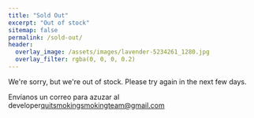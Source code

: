 ```yaml
---
title: "Sold Out"
excerpt: "Out of stock"
sitemap: false
permalink: /sold-out/
header:
  overlay_image: /assets/images/lavender-5234261_1280.jpg
  overlay_filter: rgba(0, 0, 0, 0.2)
---
```


We're sorry, but we're out of stock. Please try again in the next few days.

Envíanos un correo para azuzar al developer[quitsmokingsmokingteam@gmail.com](mailto:quitsmokingsmokingteam@gmail.com)